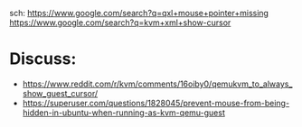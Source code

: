 sch: https://www.google.com/search?q=qxl+mouse+pointer+missing https://www.google.com/search?q=kvm+xml+show-cursor

# Discuss:
- https://www.reddit.com/r/kvm/comments/16oiby0/qemukvm_to_always_show_guest_cursor/
- https://superuser.com/questions/1828045/prevent-mouse-from-being-hidden-in-ubuntu-when-running-as-kvm-qemu-guest
